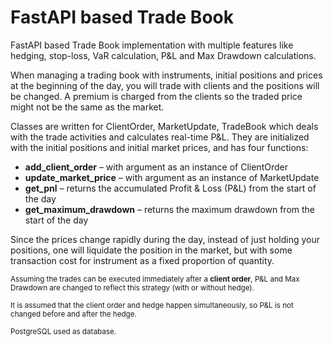 # FastAPI based Trade Book 

FastAPI based Trade Book implementation with multiple features like hedging, stop-loss, VaR calculation, P&L and Max Drawdown calculations.

When managing a trading book with instruments, initial positions and prices at the beginning of the day, you will trade with clients and the positions will be changed. 
A premium is charged from the clients so the traded price might not be the same as the market.

Classes are written for ClientOrder, MarketUpdate, TradeBook which deals with the trade activities and calculates real-time P&L.
They are initialized with the initial positions and initial market prices, and has four functions:

- **add_client_order** – with argument as an instance of ClientOrder
- **update_market_price** – with argument as an instance of MarketUpdate
- **get_pnl** – returns the accumulated Profit &amp; Loss (P&amp;L) from the start of the day
- **get_maximum_drawdown** – returns the maximum drawdown from the start of the day

Since the prices change rapidly during the day, instead of just holding your positions, one will liquidate the position in the market, but with some transaction cost for instrument as a fixed proportion of quantity.

<sub>Assuming the trades can be executed immediately after a **client order**, P&L and Max Drawdown are changed to reflect this strategy (with or without hedge).</sub>

<sub>It is assumed that the client order and hedge happen simultaneously, so P&L is not changed before and after the hedge. </sub>

<sub>PostgreSQL used as database. </sub>

